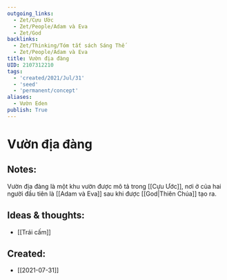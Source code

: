 ```yaml
---
outgoing_links:
  - Zet/Cựu Ước
  - Zet/People/Adam và Eva
  - Zet/God
backlinks:
  - Zet/Thinking/Tóm tắt sách Sáng Thế
  - Zet/People/Adam và Eva
title: Vườn địa đàng
UID: 2107312210
tags:
  - 'created/2021/Jul/31'
  - 'seed'
  - 'permanent/concept'
aliases:
  - Vườn Eden
publish: True
---
```

# Vườn địa đàng

## Notes:
Vườn địa đàng là một khu vườn được mô tả trong [[Cựu Ước]], nơi ở của hai người đầu tiên là [[Adam và Eva]] sau khi được [[God|Thiên Chúa]] tạo ra.

## Ideas & thoughts:
- [[Trái cấm]]

## Created:
- [[2021-07-31]]
